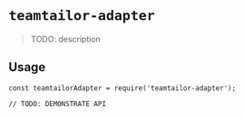 # `teamtailor-adapter`

> TODO: description

## Usage

```
const teamtailorAdapter = require('teamtailor-adapter');

// TODO: DEMONSTRATE API
```
